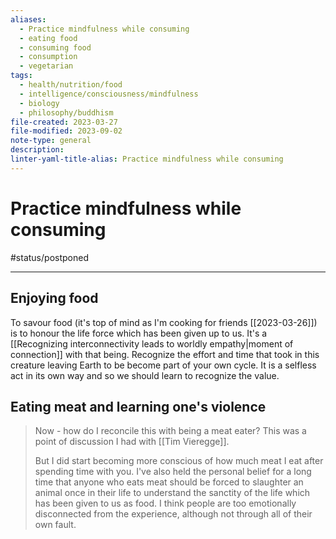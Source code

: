 ```yaml
---
aliases:
  - Practice mindfulness while consuming
  - eating food
  - consuming food
  - consumption
  - vegetarian
tags:
  - health/nutrition/food
  - intelligence/consciousness/mindfulness
  - biology
  - philosophy/buddhism
file-created: 2023-03-27
file-modified: 2023-09-02
note-type: general
description: 
linter-yaml-title-alias: Practice mindfulness while consuming
---
```


# Practice mindfulness while consuming

#status/postponed

---

## Enjoying food

To savour food (it's top of mind as I'm cooking for friends [[2023-03-26]]) is to honour the life force which has been given up to us. It's a [[Recognizing interconnectivity leads to worldly empathy|moment of connection]] with that being. Recognize the effort and time that took in this creature leaving Earth to be become part of your own cycle. It is a selfless act in its own way and so we should learn to recognize the value.

## Eating meat and learning one's violence

> Now - how do I reconcile this with being a meat eater? This was a point of discussion I had with [[Tim Vieregge]].
>
> But I did start becoming more conscious of how much meat I eat after spending time with you. I've also held the personal belief for a long time that anyone who eats meat should be forced to slaughter an animal once in their life to understand the sanctity of the life which has been given to us as food. I think people are too emotionally disconnected from the experience, although not through all of their own fault.
